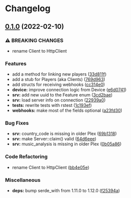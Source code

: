# Changelog

## [0.1.0](https://github.com/andrey-yantsen/plex-api.rs/compare/v0.0.3...v0.1.0) (2022-02-10)


### ⚠ BREAKING CHANGES

* rename Client to HttpClient

### Features

* add a method for linking new players ([33d811f](https://github.com/andrey-yantsen/plex-api.rs/commit/33d811fc38b728bd4355b385a8b8d3541a6307a4))
* add a stub for Players (aka Clients) ([769d963](https://github.com/andrey-yantsen/plex-api.rs/commit/769d9631e729abbd75f67347868295011e2caa87))
* add structs for receiving webhooks ([cc314e0](https://github.com/andrey-yantsen/plex-api.rs/commit/cc314e071252e55f8ce9daa86bcd66baa965f9d9))
* **device:** improve connection logic from Device ([e6d0741](https://github.com/andrey-yantsen/plex-api.rs/commit/e6d074129c87b79e2e6bcec0d1b736b91f4b15dd))
* **srv:** add new uuid to the Feature enum ([3cd2bae](https://github.com/andrey-yantsen/plex-api.rs/commit/3cd2bae3e91b8b70dfc566cd8c33b88f7ef69b8f))
* **srv:** load server info on connection ([22939a0](https://github.com/andrey-yantsen/plex-api.rs/commit/22939a0e866fe0d9e4562da0414025fc84c7cf0c))
* **tests:** rewrite tests with rstest ([1c193ef](https://github.com/andrey-yantsen/plex-api.rs/commit/1c193ef01d1d43b0304f0b1d8f5ec26973210c86))
* **webhooks:** make most of the fields optional ([a23fd30](https://github.com/andrey-yantsen/plex-api.rs/commit/a23fd303f126fc3bd1dec0fb050893fe65de2749))


### Bug Fixes

* **srv:** country_code is missing in older Plex ([69b1318](https://github.com/andrey-yantsen/plex-api.rs/commit/69b13181e06f08486707a4b8f187ff13e3f45316))
* **srv:** make Server::claim() valid ([64d6eee](https://github.com/andrey-yantsen/plex-api.rs/commit/64d6eee0a565022d69c9d8ebe021951f9d8d643c))
* **srv:** music_analysis is missing in older Plex ([0b05a86](https://github.com/andrey-yantsen/plex-api.rs/commit/0b05a8642068edee9c1af0e4f0368978f6ac304b))


### Code Refactoring

* rename Client to HttpClient ([bb4e05e](https://github.com/andrey-yantsen/plex-api.rs/commit/bb4e05ecaa14461c822c9a5b99aeec0b2337750e))


### Miscellaneous

* **deps:** bump serde_with from 1.11.0 to 1.12.0 ([f25394a](https://github.com/andrey-yantsen/plex-api.rs/commit/f25394a0f995cada7d1599ccde033d5c344dcfc6))
